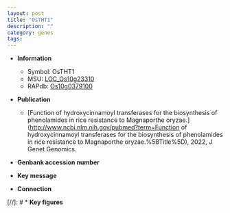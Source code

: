 ```yaml
---
layout: post
title: "OsTHT1"
description: ""
category: genes
tags: 
---
```


* **Information**  
    + Symbol: OsTHT1  
    + MSU: [LOC_Os10g23310](http://rice.uga.edu/cgi-bin/ORF_infopage.cgi?orf=LOC_Os10g23310)  
    + RAPdb: [Os10g0379100](http://rapdb.dna.affrc.go.jp/viewer/gbrowse_details/irgsp1?name=Os10g0379100)  

* **Publication**  
    + [Function of hydroxycinnamoyl transferases for the biosynthesis of phenolamides in rice resistance to Magnaporthe oryzae.](http://www.ncbi.nlm.nih.gov/pubmed?term=Function of hydroxycinnamoyl transferases for the biosynthesis of phenolamides in rice resistance to Magnaporthe oryzae.%5BTitle%5D), 2022, J Genet Genomics.

* **Genbank accession number**  

* **Key message**  

* **Connection**  

[//]: # * **Key figures**  



